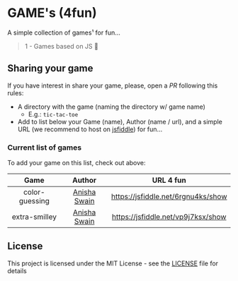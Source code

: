 # GAME's (4fun)

A simple collection of games¹ for fun...

> 1 - Games based on JS :tada:

## Sharing your game

If you have interest in share your game, please, open a _PR_ following this rules:

- A directory with the game (naming the directory w/ game name)
    - E.g.: `tic-tac-toe`
- Add to list below your Game (name), Author (name / url), and a simple URL (we recommend to host on [jsfiddle](https://jsfiddle.net/)) for fun...

### Current list of games

To add your game on this list, check out above:

| Game | Author | URL 4 fun |
|:-:|:-:|:-:|
| color-guessing | <a href="https://github.com/Anisha1234">Anisha Swain</a> | https://jsfiddle.net/6rgnu4ks/show  |
| extra-smilley | <a href="https://github.com/Anisha1234">Anisha Swain</a> |  https://jsfiddle.net/vp9j7ksx/show |

## License

This project is licensed under the MIT License - see the [LICENSE](LICENSE) file for details
